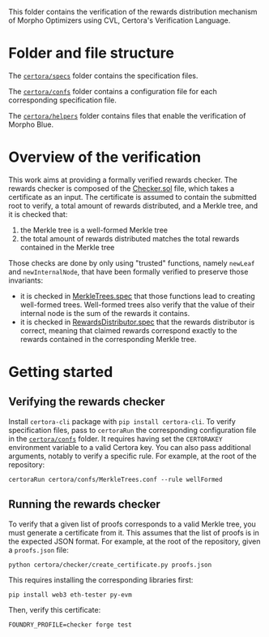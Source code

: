 This folder contains the verification of the rewards distribution mechanism of Morpho Optimizers using CVL, Certora's Verification Language.

# Folder and file structure

The [`certora/specs`](specs) folder contains the specification files.

The [`certora/confs`](confs) folder contains a configuration file for each corresponding specification file.

The [`certora/helpers`](helpers) folder contains files that enable the verification of Morpho Blue.

# Overview of the verification

This work aims at providing a formally verified rewards checker.
The rewards checker is composed of the [Checker.sol](checker/Checker.sol) file, which takes a certificate as an input.
The certificate is assumed to contain the submitted root to verify, a total amount of rewards distributed, and a Merkle tree, and it is checked that:

1. the Merkle tree is a well-formed Merkle tree
2. the total amount of rewards distributed matches the total rewards contained in the Merkle tree

Those checks are done by only using "trusted" functions, namely `newLeaf` and `newInternalNode`, that have been formally verified to preserve those invariants:

- it is checked in [MerkleTrees.spec](specs/MerkleTrees.spec) that those functions lead to creating well-formed trees.
  Well-formed trees also verify that the value of their internal node is the sum of the rewards it contains.
- it is checked in [RewardsDistributor.spec](specs/RewardsDistributor.spec) that the rewards distributor is correct, meaning that claimed rewards correspond exactly to the rewards contained in the corresponding Merkle tree.

# Getting started

## Verifying the rewards checker

Install `certora-cli` package with `pip install certora-cli`.
To verify specification files, pass to `certoraRun` the corresponding configuration file in the [`certora/confs`](confs) folder.
It requires having set the `CERTORAKEY` environment variable to a valid Certora key.
You can also pass additional arguments, notably to verify a specific rule.
For example, at the root of the repository:

```
certoraRun certora/confs/MerkleTrees.conf --rule wellFormed
```

## Running the rewards checker

To verify that a given list of proofs corresponds to a valid Merkle tree, you must generate a certificate from it.
This assumes that the list of proofs is in the expected JSON format.
For example, at the root of the repository, given a `proofs.json` file:

```
python certora/checker/create_certificate.py proofs.json
```

This requires installing the corresponding libraries first:

```
pip install web3 eth-tester py-evm
```

Then, verify this certificate:

```
FOUNDRY_PROFILE=checker forge test
```
